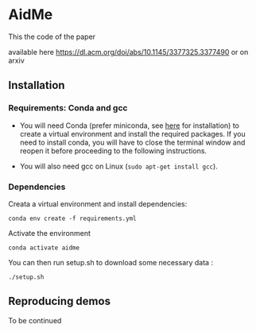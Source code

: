 # AidMe
This the code of the paper  

available here https://dl.acm.org/doi/abs/10.1145/3377325.3377490 or on arxiv

## Installation

### Requirements: Conda and gcc
- You will need Conda (prefer miniconda, see [here](https://docs.conda.io/en/latest/miniconda.html) for installation) to create a virtual environment and install the required packages.
If you need to install conda, you will have to close the terminal window and reopen it before proceeding to the following instructions.

- You will also need gcc on Linux (`sudo apt-get install gcc`).

### Dependencies

Creata a virtual environment and install dependencies:

```shell script
conda env create -f requirements.yml
```

Activate the environment

```shell script
conda activate aidme
```

You can then run setup.sh to download some necessary data :

```
./setup.sh
```

## Reproducing demos

To be continued
